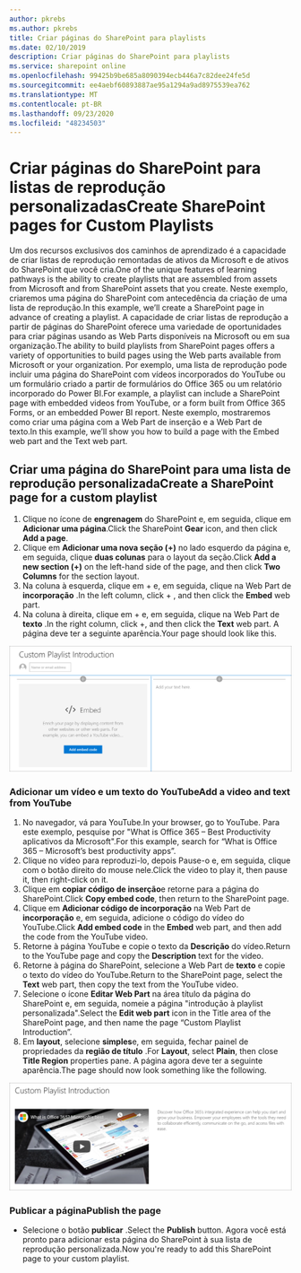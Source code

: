 ```yaml
---
author: pkrebs
ms.author: pkrebs
title: Criar páginas do SharePoint para playlists
ms.date: 02/10/2019
description: Criar páginas do SharePoint para playlists
ms.service: sharepoint online
ms.openlocfilehash: 99425b9be685a8090394ecb446a7c82dee24fe5d
ms.sourcegitcommit: ee4aebf60893887ae95a1294a9ad8975539ea762
ms.translationtype: MT
ms.contentlocale: pt-BR
ms.lasthandoff: 09/23/2020
ms.locfileid: "48234503"
---
```

# <a name="create-sharepoint-pages-for-custom-playlists"></a><span data-ttu-id="0cb16-103">Criar páginas do SharePoint para listas de reprodução personalizadas</span><span class="sxs-lookup"><span data-stu-id="0cb16-103">Create SharePoint pages for Custom Playlists</span></span>

<span data-ttu-id="0cb16-104">Um dos recursos exclusivos dos caminhos de aprendizado é a capacidade de criar listas de reprodução remontadas de ativos da Microsoft e de ativos do SharePoint que você cria.</span><span class="sxs-lookup"><span data-stu-id="0cb16-104">One of the unique features of learning pathways is the ability to create playlists that are assembled from assets from Microsoft and from SharePoint assets that you create.</span></span> <span data-ttu-id="0cb16-105">Neste exemplo, criaremos uma página do SharePoint com antecedência da criação de uma lista de reprodução.</span><span class="sxs-lookup"><span data-stu-id="0cb16-105">In this example, we’ll create a SharePoint page in advance of creating a playlist.</span></span> <span data-ttu-id="0cb16-106">A capacidade de criar listas de reprodução a partir de páginas do SharePoint oferece uma variedade de oportunidades para criar páginas usando as Web Parts disponíveis na Microsoft ou em sua organização.</span><span class="sxs-lookup"><span data-stu-id="0cb16-106">The ability to build playlists from SharePoint pages offers a variety of opportunities to build pages using the Web parts available from Microsoft or your organization.</span></span> <span data-ttu-id="0cb16-107">Por exemplo, uma lista de reprodução pode incluir uma página do SharePoint com vídeos incorporados do YouTube ou um formulário criado a partir de formulários do Office 365 ou um relatório incorporado do Power BI.</span><span class="sxs-lookup"><span data-stu-id="0cb16-107">For example, a playlist can include a SharePoint page with embedded videos from YouTube, or a form built from Office 365 Forms, or an embedded Power BI report.</span></span> <span data-ttu-id="0cb16-108">Neste exemplo, mostraremos como criar uma página com a Web Part de inserção e a Web Part de texto.</span><span class="sxs-lookup"><span data-stu-id="0cb16-108">In this example, we’ll show you how to build a page with the Embed web part and the Text web part.</span></span>  

## <a name="create-a-sharepoint-page-for-a-custom-playlist"></a><span data-ttu-id="0cb16-109">Criar uma página do SharePoint para uma lista de reprodução personalizada</span><span class="sxs-lookup"><span data-stu-id="0cb16-109">Create a SharePoint page for a custom playlist</span></span>

1. <span data-ttu-id="0cb16-110">Clique no ícone de **engrenagem** do SharePoint e, em seguida, clique em **Adicionar uma página**.</span><span class="sxs-lookup"><span data-stu-id="0cb16-110">Click the SharePoint **Gear** icon, and then click **Add a page**.</span></span>
2. <span data-ttu-id="0cb16-111">Clique em **Adicionar uma nova seção (+)** no lado esquerdo da página e, em seguida, clique **duas colunas** para o layout da seção.</span><span class="sxs-lookup"><span data-stu-id="0cb16-111">Click **Add a new section (+)** on the left-hand side of the page, and then click **Two Columns** for the section layout.</span></span>
3. <span data-ttu-id="0cb16-112">Na coluna à esquerda, clique em + e, em seguida, clique na Web Part de **incorporação** .</span><span class="sxs-lookup"><span data-stu-id="0cb16-112">In the left column, click + , and then click the **Embed** web part.</span></span> 
4. <span data-ttu-id="0cb16-113">Na coluna à direita, clique em + e, em seguida, clique na Web Part de **texto** .</span><span class="sxs-lookup"><span data-stu-id="0cb16-113">In the right column, click +, and then click the **Text** web part.</span></span> <span data-ttu-id="0cb16-114">A página deve ter a seguinte aparência.</span><span class="sxs-lookup"><span data-stu-id="0cb16-114">Your page should look like this.</span></span>

![cg-pagenewstart.png](media/cg-pagenewstart.png)

### <a name="add-a-video-and-text-from-youtube"></a><span data-ttu-id="0cb16-116">Adicionar um vídeo e um texto do YouTube</span><span class="sxs-lookup"><span data-stu-id="0cb16-116">Add a video and text from YouTube</span></span>

1. <span data-ttu-id="0cb16-117">No navegador, vá para YouTube.</span><span class="sxs-lookup"><span data-stu-id="0cb16-117">In your browser, go to YouTube.</span></span> <span data-ttu-id="0cb16-118">Para este exemplo, pesquise por "What is Office 365 – Best Productivity aplicativos da Microsoft".</span><span class="sxs-lookup"><span data-stu-id="0cb16-118">For this example, search for “What is Office 365 – Microsoft’s best productivity apps”.</span></span>
2. <span data-ttu-id="0cb16-119">Clique no vídeo para reproduzi-lo, depois Pause-o e, em seguida, clique com o botão direito do mouse nele.</span><span class="sxs-lookup"><span data-stu-id="0cb16-119">Click the video to play it, then pause it, then right-click on it.</span></span> 
3. <span data-ttu-id="0cb16-120">Clique em **copiar código de inserção**e retorne para a página do SharePoint.</span><span class="sxs-lookup"><span data-stu-id="0cb16-120">Click **Copy embed code**, then return to the SharePoint page.</span></span> 
4. <span data-ttu-id="0cb16-121">Clique em **Adicionar código de incorporação** na Web Part de **incorporação** e, em seguida, adicione o código do vídeo do YouTube.</span><span class="sxs-lookup"><span data-stu-id="0cb16-121">Click **Add embed code** in the **Embed** web part, and then add the code from the YouTube video.</span></span>
5. <span data-ttu-id="0cb16-122">Retorne à página YouTube e copie o texto da **Descrição** do vídeo.</span><span class="sxs-lookup"><span data-stu-id="0cb16-122">Return to the YouTube page and copy the **Description** text for the video.</span></span> 
6. <span data-ttu-id="0cb16-123">Retorne à página do SharePoint, selecione a Web Part de **texto** e copie o texto do vídeo do YouTube.</span><span class="sxs-lookup"><span data-stu-id="0cb16-123">Return to the SharePoint page, select the **Text** web part, then copy the text from the YouTube video.</span></span>
7. <span data-ttu-id="0cb16-124">Selecione o ícone **Editar Web Part** na área título da página do SharePoint e, em seguida, nomeie a página "introdução à playlist personalizada".</span><span class="sxs-lookup"><span data-stu-id="0cb16-124">Select the **Edit web part** icon  in the Title area of the SharePoint page, and then name the page “Custom Playlist Introduction”.</span></span> 
8. <span data-ttu-id="0cb16-125">Em **layout**, selecione **simples**e, em seguida, fechar painel de propriedades da **região de título** .</span><span class="sxs-lookup"><span data-stu-id="0cb16-125">For **Layout**, select **Plain**, then close **Title Region** properties pane.</span></span> <span data-ttu-id="0cb16-126">A página agora deve ter a seguinte aparência.</span><span class="sxs-lookup"><span data-stu-id="0cb16-126">The page should now look something like the following.</span></span> 

![cg-pagenewfinish.png](media/cg-pagenewfinish.png)

### <a name="publish-the-page"></a><span data-ttu-id="0cb16-128">Publicar a página</span><span class="sxs-lookup"><span data-stu-id="0cb16-128">Publish the page</span></span>

- <span data-ttu-id="0cb16-129">Selecione o botão **publicar** .</span><span class="sxs-lookup"><span data-stu-id="0cb16-129">Select the **Publish** button.</span></span> <span data-ttu-id="0cb16-130">Agora você está pronto para adicionar esta página do SharePoint à sua lista de reprodução personalizada.</span><span class="sxs-lookup"><span data-stu-id="0cb16-130">Now you're ready to add this SharePoint page to your custom playlist.</span></span> 